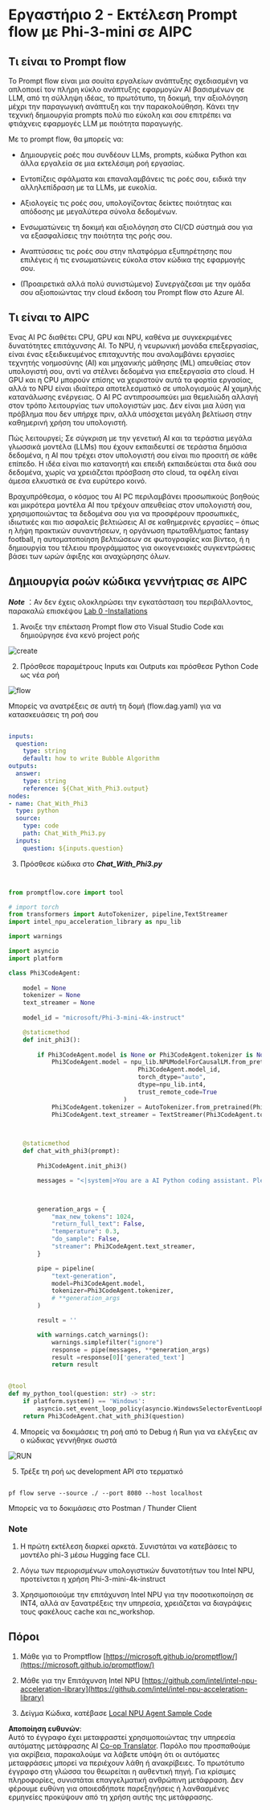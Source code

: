 <!--
CO_OP_TRANSLATOR_METADATA:
{
  "original_hash": "bc29f7fe7fc16bed6932733eac8c81b8",
  "translation_date": "2025-05-09T19:23:34+00:00",
  "source_file": "md/02.Application/02.Code/Phi3/VSCodeExt/HOL/AIPC/02.PromptflowWithNPU.md",
  "language_code": "el"
}
-->
# **Εργαστήριο 2 - Εκτέλεση Prompt flow με Phi-3-mini σε AIPC**

## **Τι είναι το Prompt flow**

Το Prompt flow είναι μια σουίτα εργαλείων ανάπτυξης σχεδιασμένη να απλοποιεί τον πλήρη κύκλο ανάπτυξης εφαρμογών AI βασισμένων σε LLM, από τη σύλληψη ιδέας, το πρωτότυπο, τη δοκιμή, την αξιολόγηση μέχρι την παραγωγική ανάπτυξη και την παρακολούθηση. Κάνει την τεχνική δημιουργία prompts πολύ πιο εύκολη και σου επιτρέπει να φτιάχνεις εφαρμογές LLM με ποιότητα παραγωγής.

Με το prompt flow, θα μπορείς να:

- Δημιουργείς ροές που συνδέουν LLMs, prompts, κώδικα Python και άλλα εργαλεία σε μια εκτελέσιμη ροή εργασίας.

- Εντοπίζεις σφάλματα και επαναλαμβάνεις τις ροές σου, ειδικά την αλληλεπίδραση με τα LLMs, με ευκολία.

- Αξιολογείς τις ροές σου, υπολογίζοντας δείκτες ποιότητας και απόδοσης με μεγαλύτερα σύνολα δεδομένων.

- Ενσωματώνεις τη δοκιμή και αξιολόγηση στο CI/CD σύστημά σου για να εξασφαλίσεις την ποιότητα της ροής σου.

- Αναπτύσσεις τις ροές σου στην πλατφόρμα εξυπηρέτησης που επιλέγεις ή τις ενσωματώνεις εύκολα στον κώδικα της εφαρμογής σου.

- (Προαιρετικά αλλά πολύ συνιστώμενο) Συνεργάζεσαι με την ομάδα σου αξιοποιώντας την cloud έκδοση του Prompt flow στο Azure AI.

## **Τι είναι το AIPC**

Ένας AI PC διαθέτει CPU, GPU και NPU, καθένα με συγκεκριμένες δυνατότητες επιτάχυνσης AI. Το NPU, ή νευρωνική μονάδα επεξεργασίας, είναι ένας εξειδικευμένος επιταχυντής που αναλαμβάνει εργασίες τεχνητής νοημοσύνης (AI) και μηχανικής μάθησης (ML) απευθείας στον υπολογιστή σου, αντί να στέλνει δεδομένα για επεξεργασία στο cloud. Η GPU και η CPU μπορούν επίσης να χειριστούν αυτά τα φορτία εργασίας, αλλά το NPU είναι ιδιαίτερα αποτελεσματικό σε υπολογισμούς AI χαμηλής κατανάλωσης ενέργειας. Ο AI PC αντιπροσωπεύει μια θεμελιώδη αλλαγή στον τρόπο λειτουργίας των υπολογιστών μας. Δεν είναι μια λύση για πρόβλημα που δεν υπήρχε πριν, αλλά υπόσχεται μεγάλη βελτίωση στην καθημερινή χρήση του υπολογιστή.

Πώς λειτουργεί; Σε σύγκριση με την γενετική AI και τα τεράστια μεγάλα γλωσσικά μοντέλα (LLMs) που έχουν εκπαιδευτεί σε τεράστια δημόσια δεδομένα, η AI που τρέχει στον υπολογιστή σου είναι πιο προσιτή σε κάθε επίπεδο. Η ιδέα είναι πιο κατανοητή και επειδή εκπαιδεύεται στα δικά σου δεδομένα, χωρίς να χρειάζεται πρόσβαση στο cloud, τα οφέλη είναι άμεσα ελκυστικά σε ένα ευρύτερο κοινό.

Βραχυπρόθεσμα, ο κόσμος του AI PC περιλαμβάνει προσωπικούς βοηθούς και μικρότερα μοντέλα AI που τρέχουν απευθείας στον υπολογιστή σου, χρησιμοποιώντας τα δεδομένα σου για να προσφέρουν προσωπικές, ιδιωτικές και πιο ασφαλείς βελτιώσεις AI σε καθημερινές εργασίες – όπως η λήψη πρακτικών συναντήσεων, η οργάνωση πρωταθλήματος fantasy football, η αυτοματοποίηση βελτιώσεων σε φωτογραφίες και βίντεο, ή η δημιουργία του τέλειου προγράμματος για οικογενειακές συγκεντρώσεις βάσει των ωρών άφιξης και αναχώρησης όλων.

## **Δημιουργία ροών κώδικα γεννήτριας σε AIPC**

***Note*** ：Αν δεν έχεις ολοκληρώσει την εγκατάσταση του περιβάλλοντος, παρακαλώ επισκέψου [Lab 0 -Installations](./01.Installations.md)

1. Άνοιξε την επέκταση Prompt flow στο Visual Studio Code και δημιούργησε ένα κενό project ροής

![create](../../../../../../../../../translated_images/pf_create.d6172d8277a78a7fa82cd6ff727ed44e037fa78b662f1f62d5963f36d712d229.el.png)

2. Πρόσθεσε παραμέτρους Inputs και Outputs και πρόσθεσε Python Code ως νέα ροή

![flow](../../../../../../../../../translated_images/pf_flow.d5646a323fb7f444c0b98b4521057a592325c583e7ba18bc31500bc0415e9ef3.el.png)

Μπορείς να ανατρέξεις σε αυτή τη δομή (flow.dag.yaml) για να κατασκευάσεις τη ροή σου

```yaml

inputs:
  question:
    type: string
    default: how to write Bubble Algorithm
outputs:
  answer:
    type: string
    reference: ${Chat_With_Phi3.output}
nodes:
- name: Chat_With_Phi3
  type: python
  source:
    type: code
    path: Chat_With_Phi3.py
  inputs:
    question: ${inputs.question}


```

3. Πρόσθεσε κώδικα στο ***Chat_With_Phi3.py***

```python


from promptflow.core import tool

# import torch
from transformers import AutoTokenizer, pipeline,TextStreamer
import intel_npu_acceleration_library as npu_lib

import warnings

import asyncio
import platform

class Phi3CodeAgent:
    
    model = None
    tokenizer = None
    text_streamer = None
    
    model_id = "microsoft/Phi-3-mini-4k-instruct"

    @staticmethod
    def init_phi3():
        
        if Phi3CodeAgent.model is None or Phi3CodeAgent.tokenizer is None or Phi3CodeAgent.text_streamer is None:
            Phi3CodeAgent.model = npu_lib.NPUModelForCausalLM.from_pretrained(
                                    Phi3CodeAgent.model_id,
                                    torch_dtype="auto",
                                    dtype=npu_lib.int4,
                                    trust_remote_code=True
                                )
            Phi3CodeAgent.tokenizer = AutoTokenizer.from_pretrained(Phi3CodeAgent.model_id)
            Phi3CodeAgent.text_streamer = TextStreamer(Phi3CodeAgent.tokenizer, skip_prompt=True)

    

    @staticmethod
    def chat_with_phi3(prompt):
        
        Phi3CodeAgent.init_phi3()

        messages = "<|system|>You are a AI Python coding assistant. Please help me to generate code in Python.The answer only genertated Python code, but any comments and instructions do not need to be generated<|end|><|user|>" + prompt +"<|end|><|assistant|>"



        generation_args = {
            "max_new_tokens": 1024,
            "return_full_text": False,
            "temperature": 0.3,
            "do_sample": False,
            "streamer": Phi3CodeAgent.text_streamer,
        }

        pipe = pipeline(
            "text-generation",
            model=Phi3CodeAgent.model,
            tokenizer=Phi3CodeAgent.tokenizer,
            # **generation_args
        )

        result = ''

        with warnings.catch_warnings():
            warnings.simplefilter("ignore")
            response = pipe(messages, **generation_args)
            result =response[0]['generated_text']
            return result


@tool
def my_python_tool(question: str) -> str:
    if platform.system() == 'Windows':
        asyncio.set_event_loop_policy(asyncio.WindowsSelectorEventLoopPolicy())
    return Phi3CodeAgent.chat_with_phi3(question)


```

4. Μπορείς να δοκιμάσεις τη ροή από το Debug ή Run για να ελέγξεις αν ο κώδικας γεννήθηκε σωστά

![RUN](../../../../../../../../../translated_images/pf_run.d918637dc00f61e9bdeec37d4cc9646f77d270ac9203bcce13569f3157202b6e.el.png)

5. Τρέξε τη ροή ως development API στο τερματικό

```

pf flow serve --source ./ --port 8080 --host localhost   

```

Μπορείς να το δοκιμάσεις στο Postman / Thunder Client

### **Note**

1. Η πρώτη εκτέλεση διαρκεί αρκετά. Συνιστάται να κατεβάσεις το μοντέλο phi-3 μέσω Hugging face CLI.

2. Λόγω των περιορισμένων υπολογιστικών δυνατοτήτων του Intel NPU, προτείνεται η χρήση Phi-3-mini-4k-instruct

3. Χρησιμοποιούμε την επιτάχυνση Intel NPU για την ποσοτικοποίηση σε INT4, αλλά αν ξανατρέξεις την υπηρεσία, χρειάζεται να διαγράψεις τους φακέλους cache και nc_workshop.

## **Πόροι**

1. Μάθε για το Promptflow [https://microsoft.github.io/promptflow/](https://microsoft.github.io/promptflow/)

2. Μάθε για την Επιτάχυνση Intel NPU [https://github.com/intel/intel-npu-acceleration-library](https://github.com/intel/intel-npu-acceleration-library)

3. Δείγμα Κώδικα, κατέβασε [Local NPU Agent Sample Code](../../../../../../../../../code/07.Lab/01/AIPC)

**Αποποίηση ευθυνών**:  
Αυτό το έγγραφο έχει μεταφραστεί χρησιμοποιώντας την υπηρεσία αυτόματης μετάφρασης AI [Co-op Translator](https://github.com/Azure/co-op-translator). Παρόλο που προσπαθούμε για ακρίβεια, παρακαλούμε να λάβετε υπόψη ότι οι αυτόματες μεταφράσεις μπορεί να περιέχουν λάθη ή ανακρίβειες. Το πρωτότυπο έγγραφο στη γλώσσα του θεωρείται η αυθεντική πηγή. Για κρίσιμες πληροφορίες, συνιστάται επαγγελματική ανθρώπινη μετάφραση. Δεν φέρουμε ευθύνη για οποιεσδήποτε παρεξηγήσεις ή λανθασμένες ερμηνείες προκύψουν από τη χρήση αυτής της μετάφρασης.